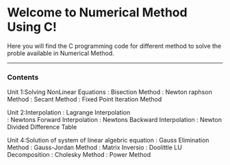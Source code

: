 Welcome to Numerical Method Using C!
===================


Here you will find the C programming code for different method to solve the proble available in Numerical Method.

----------

### Contents

Unit 1:Solving NonLinear Equations
: Bisection Method
: Newton raphson Method
: Secant Method
: Fixed Point Iteration Method

Unit 2:Interpolation
:   Lagrange Interpolation  
:   Newtons  Forward Interpolation
:   Newtons  Backward Interpolation
:   Newton Divided Difference Table

Unit 4:Solution of system of linear algebric equation
:   Gauss Elimination Method
:   Gauss-Jordan Method
:    Matrix Inversio
:    Doolittle LU Decomposition
:    Cholesky Method
:     Power Method

